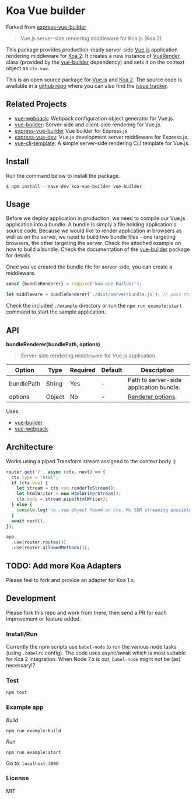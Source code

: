 # Koa Vue builder

Forked from [express-vue-builder](https://github.com/xpepermint/express-vue-builder)

> Vue.js server-side rendering middleware for Koa.js (Koa 2)

This package provides production-ready server-side [Vue.js](http://vuejs.org) application rendering middleware for [Koa 2](http://koajs.com). It creates a new instance of [VueRender](https://github.com/xpepermint/vue-builder#api) class (provided by the [vue-builder](https://github.com/xpepermint/vue-builder) dependency) and sets it on the context object as `ctx.vue`.

This is an open source package for [Vue.js](http://vuejs.org/) and [Koa 2](http://koajs.com). 
The source code is available in a [github repo](https://github.com/kristianmandrup/koa-vue-builder) where you can also find the [issue tracker](https://github.com/kristianmandrup/koa-vue-builder/issues).

## Related Projects

* [vue-webpack](https://github.com/xpepermint/vue-webpack): Webpack configuration object generator for Vue.js.
* [vue-builder](https://github.com/xpepermint/vue-builder): Server-side and client-side rendering for Vue.js.
* [express-vue-builder](https://github.com/xpepermint/express-vue-builder) Vue builder for Express.js  
* [express-vue-dev](https://github.com/xpepermint/express-vue-dev): Vue.js development server middleware for Express.js.
* [vue-cli-template](https://github.com/xpepermint/vue-cli-template): A simple server-side rendering CLI template for Vue.js.

## Install

Run the command below to install the package.

```
$ npm install --save-dev koa-vue-builder vue-builder
```

## Usage

Before we deploy application in production, we need to compile our Vue.js application into a bundle. A bundle is simply a file holding application's source code. Because we would like to render application in browsers as well as on the server, we need to build two bundle files - one targeting browsers, the other targeting the server. Check the attached example on how to build a bundle. Check the documentation of the [vue-builder](https://github.com/xpepermint/vue-builder) package for details.

Once you've created the bundle file for server-side, you can create a middleware.

```js
const {bundleRenderer} = require('koa-vue-builder');

let middleware = bundleRenderer(`./dist/server/bundle.js`); // pass this to app.use() of your Koa application (see example below)
```

Check the included `./example` directory or run the `npm run example:start` command to start the sample application.

## API

**bundleRenderer(bundlePath, options)**

> Server-side rendering middleware for Vue.js application.

| Option | Type | Required | Default | Description
|--------|------|----------|---------|------------
| bundlePath | String | Yes | - | Path to server-side application bundle.
| options | Object | No | - | [Renderer options](https://www.npmjs.com/package/vue-server-renderer#renderer-options).


Uses:
- [vue-builder](https://github.com/xpepermint/vue-builder)
- [vue-webpack](https://github.com/xpepermint/vue-webpack)

## Architecture

Works using a piped Transform stream assigned to the context body :)

```js
router.get('/', async (ctx, next) => {
  ctx.type = 'html';
  if (ctx.vue) {
    let stream = ctx.vue.renderToStream();
    let htmlWriter = new HtmlWriterStream();
    ctx.body = stream.pipe(htmlWriter);
  } else {
    console.log('no .vue object found on ctx. No SSR streaming possible :()');
  }
  await next();
});

app
  .use(router.routes())
  .use(router.allowedMethods());
```

## TODO: Add more Koa Adapters

Please feel to fork and provide an adapter for Koa 1.x.

## Development

Please fork this repo and work from there, then send a PR for each improvement or feature added.

### Install/Run

Currently the npm scripts use `babel-node` to run the various node tasks (using `.babelrc` config).
The code uses async/await which is most suitable for Koa 2 integration. 
When Node 7.x is out, `babel-node` might not be (as) necessary!?

### Test

`npm test`

### Example app

*Build*

`npm run example:build`

*Run*

`npm run example:start`

Go to: `localhost:3000`

### License

MIT